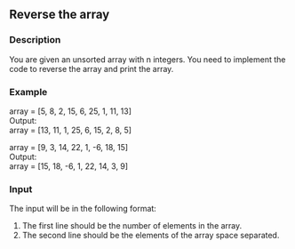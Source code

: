 ## Reverse the array

### Description

You are given an unsorted array with n integers. You need to implement the code to reverse the array and print the array.

### Example

array = [5, 8, 2, 15, 6, 25, 1, 11, 13]<br>
Output:<br>
array = [13, 11, 1, 25, 6, 15, 2, 8, 5]

array = [9, 3, 14, 22, 1, -6, 18, 15]<br>
Output:<br>
array = [15, 18, -6, 1, 22, 14, 3, 9]

### Input

The input will be in the following format:

1. The first line should be the number of elements in the array.
2. The second line should be the elements of the array space separated.
